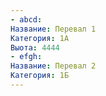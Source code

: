 ```yaml
---
- abcd:
Название: Перевал 1
Категория: 1А
Выота: 4444
- efgh:
Название: Перевал 2
Категория: 1Б
---
```

